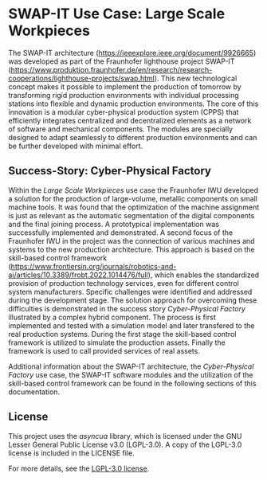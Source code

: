 # SWAP-IT Use Case: Large Scale Workpieces

The SWAP-IT architecture (https://ieeexplore.ieee.org/document/9926665) was developed as part of the Fraunhofer lighthouse 
project SWAP-IT (https://www.produktion.fraunhofer.de/en/research/research-cooperations/lighthouse-projects/swap.html). This new technological concept makes it possible to implement the production of tomorrow by transforming rigid production
environments with individual processing stations into flexible and dynamic production environments. The core of this
innovation is a modular cyber-physical production system (CPPS) that efficiently integrates centralized and
decentralized elements as a network of software and mechanical components. The modules are specially designed
to adapt seamlessly to different production environments and can be further developed with minimal effort.

## Success-Story: Cyber-Physical Factory
Within the _Large Scale Workpieces_ use case the Fraunhofer IWU developed a solution for the production of large-volume, metallic components on small machine tools. It was found that the optimization of the machine assignment is just as relevant as the automatic segmentation of the digital components and the final joining process. A prototypical implementation was successfully implemented and demonstrated.
A second focus of the Fraunhofer IWU in the project was the connection of various machines and systems to the new production architecture. This approach is based on the skill-based control framework (https://www.frontiersin.org/journals/robotics-and-ai/articles/10.3389/frobt.2022.1014476/full), which enables the standardized provision of production technology services, even for different control system manufacturers.
Specific challenges were identified and addressed during the development stage. The solution approach for overcoming these difficulties is demonstrated in the success story _Cyber-Physical Factory_ illustrated by a complex hybrid component.
The process is first implemented and tested with a simulation model and later transfered to the real production systems. During the first stage the skill-based control framework is utilized to simulate the production assets. Finally the framework is used to call provided services of real assets.

Additional information about the SWAP-IT architecture, the _Cyber-Physical Factory_ use case, the SWAP-IT software modules and the utilization of the skill-based control framework can be found in the following sections of this documentation.

## License

This project uses the *asyncua* library, which is licensed under the GNU Lesser General Public License v3.0 (LGPL-3.0). A copy of the LGPL-3.0 license is included in the LICENSE file.

For more details, see the [LGPL-3.0 license](https://www.gnu.org/licenses/lgpl-3.0.en.html).